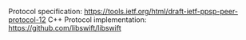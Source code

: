 Protocol specification: https://tools.ietf.org/html/draft-ietf-ppsp-peer-protocol-12
C++ Protocol implementation: https://github.com/libswift/libswift